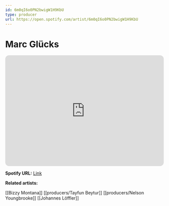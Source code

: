 ```yaml
---
id: 6m0qI6o0PN2bwigW1H9KbU
type: producer
url: https://open.spotify.com/artist/6m0qI6o0PN2bwigW1H9KbU
---
```

# Marc Glücks

<iframe style="border-radius:12px" src="https://open.spotify.com/embed/artist/6m0qI6o0PN2bwigW1H9KbU" width="100%" height="352" frameBorder="0" allowfullscreen="" allow="autoplay; clipboard-write; encrypted-media; fullscreen; picture-in-picture" loading="lazy"></iframe>

**Spotify URL:** [Link](https://open.spotify.com/artist/6m0qI6o0PN2bwigW1H9KbU)

**Related artists:**

[[Bizzy Montana]]
[[producers/Tayfun Beytur]]
[[producers/Nelson Youngbrooke]]
[[Johannes Löffler]]
